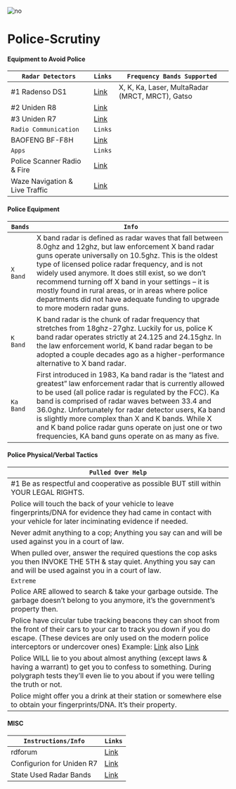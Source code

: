 ![no](https://user-images.githubusercontent.com/53458032/174433576-5dc9810a-ea82-4ca3-b0f2-bb1cbda8413b.jpg)

# Police-Scrutiny

#### Equipment to Avoid Police
| ``Radar Detectors`` | ``Links`` | ``Frequency Bands Supported`` |
|-|-|-|
| #1 Radenso DS1 | [Link](https://amzn.to/3QvCYzl) | X, K, Ka, Laser, MultaRadar (MRCT, MRCT), Gatso |
| #2 Uniden R8 | [Link](https://amzn.to/3MWIQ1K) |  |
| #3 Uniden R7 | [Link](https://amzn.to/3LXBKtC) |  |
| ``Radio Communication`` | ``Links`` |  |
| BAOFENG BF-F8H | [Link](https://amzn.to/3EbIm52) |  |
| ``Apps`` | ``Links`` |  |
| Police Scanner Radio & Fire | [Link](https://apps.apple.com/us/app/police-scanner-radio-fire/id498405045) |  |
| Waze Navigation & Live Traffic | [Link](https://apps.apple.com/us/app/waze-navigation-live-traffic/id323229106) |  |

#### Police Equipment
| ``Bands`` | ``Info`` |
|-|-|
| ``X Band`` | X band radar is defined as radar waves that fall between 8.0ghz and 12ghz, but law enforcement X band radar guns operate universally on 10.5ghz. This is the oldest type of licensed police radar frequency, and is not widely used anymore. It does still exist, so we don’t recommend turning off X band in your settings – it is mostly found in rural areas, or in areas where police departments did not have adequate funding to upgrade to more modern radar guns. |
| ``K Band`` | K band radar is the chunk of radar frequency that stretches from 18ghz-27ghz. Luckily for us, police K band radar operates strictly at 24.125 and 24.15ghz. In the law enforcement world, K band radar began to be adopted a couple decades ago as a higher-performance alternative to X band radar. |
| ``Ka Band`` | First introduced in 1983, Ka band radar is the “latest and greatest” law enforcement radar that is currently allowed to be used (all police radar is regulated by the FCC). Ka band is comprised of radar waves between 33.4 and 36.0ghz. Unfortunately for radar detector users, Ka band is slightly more complex than X and K bands. While X and K band police radar guns operate on just one or two frequencies, KA band guns operate on as many as five. |

#### Police Physical/Verbal Tactics
| ``Pulled Over Help`` |
|-|
| #1 Be as respectful and cooperative as possible BUT still within YOUR LEGAL RIGHTS. |
| Police will touch the back of your vehicle to leave fingerprints/DNA for evidence they had came in contact with your vehicle for later inciminating evidence if needed. |
| Never admit anything to a cop; Anything you say can and will be used against you in a court of law. |
| When pulled over, answer the required questions the cop asks you then INVOKE THE 5TH & stay quiet. Anything you say can and will be used against you in a court of law. |
| ``Extreme`` |
| Police ARE allowed to search & take your garbage outside. The garbage doesn’t belong to you anymore, it’s the government’s property then. |
| Police have circular tube tracking beacons they can shoot from the front of their cars to your car to track you down if you do escape. (These devices are only used on the modern police interceptors or undercover ones) Example: [Link](https://www.youtube.com/watch?v=V36O09QQpnI) also [Link](https://www.youtube.com/watch?v=SXb9UDWE_aw)|
| Police WILL lie to you about almost anything (except laws & having a warrant) to get you to confess to something. During polygraph tests they’ll even lie to you about if you were telling the truth or not. |
| Police might offer you a drink at their station or somewhere else to obtain your fingerprints/DNA. It’s their property. |

#### MISC
| ``Instructions/Info`` | ``Links`` |
|-|-|
| rdforum | [Link](https://www.rdforum.org/) |
| Configurion for Uniden R7 | [Link](https://www.vortexradar.com/2019/04/how-to-set-up-configure-uniden-r7-radar-detector/) |
| State Used Radar Bands | [Link](https://keepspeedincheck.com/police-radar-brands-used-by-state/) |
